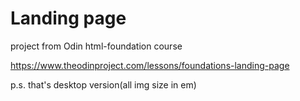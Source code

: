 # Landing page
project from Odin html-foundation course

https://www.theodinproject.com/lessons/foundations-landing-page

p.s. that's desktop version(all img size in em)